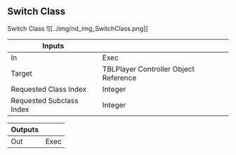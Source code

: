 ## Switch Class
Switch Class
![[../img/nd_img_SwitchClass.png]]

|Inputs||
|--|--|
| In | Exec |
| Target | TBLPlayer Controller Object Reference |
| Requested Class Index | Integer |
| Requested Subclass Index | Integer |

|Outputs||
|--|--|
| Out | Exec |
